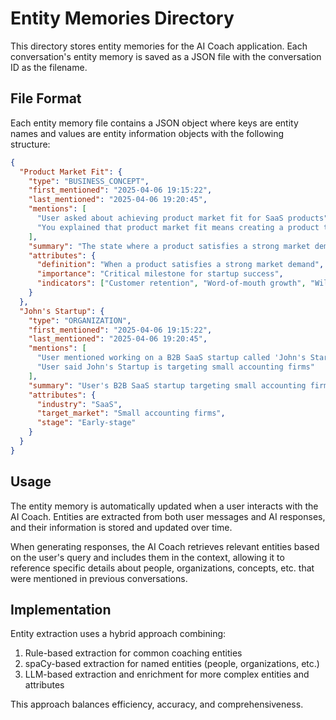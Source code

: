 # Entity Memories Directory

This directory stores entity memories for the AI Coach application. Each conversation's entity memory is saved as a JSON file with the conversation ID as the filename.

## File Format

Each entity memory file contains a JSON object where keys are entity names and values are entity information objects with the following structure:

```json
{
  "Product Market Fit": {
    "type": "BUSINESS_CONCEPT",
    "first_mentioned": "2025-04-06 19:15:22",
    "last_mentioned": "2025-04-06 19:20:45",
    "mentions": [
      "User asked about achieving product market fit for SaaS products",
      "You explained that product market fit means creating a product that satisfies a strong market demand"
    ],
    "summary": "The state where a product satisfies a strong market demand; critical for startup success",
    "attributes": {
      "definition": "When a product satisfies a strong market demand",
      "importance": "Critical milestone for startup success",
      "indicators": ["Customer retention", "Word-of-mouth growth", "Willing to pay"]
    }
  },
  "John's Startup": {
    "type": "ORGANIZATION",
    "first_mentioned": "2025-04-06 19:15:22",
    "last_mentioned": "2025-04-06 19:20:45",
    "mentions": [
      "User mentioned working on a B2B SaaS startup called 'John's Startup'",
      "User said John's Startup is targeting small accounting firms"
    ],
    "summary": "User's B2B SaaS startup targeting small accounting firms",
    "attributes": {
      "industry": "SaaS",
      "target_market": "Small accounting firms",
      "stage": "Early-stage"
    }
  }
}
```

## Usage

The entity memory is automatically updated when a user interacts with the AI Coach. Entities are extracted from both user messages and AI responses, and their information is stored and updated over time.

When generating responses, the AI Coach retrieves relevant entities based on the user's query and includes them in the context, allowing it to reference specific details about people, organizations, concepts, etc. that were mentioned in previous conversations.

## Implementation

Entity extraction uses a hybrid approach combining:

1. Rule-based extraction for common coaching entities
2. spaCy-based extraction for named entities (people, organizations, etc.)
3. LLM-based extraction and enrichment for more complex entities and attributes

This approach balances efficiency, accuracy, and comprehensiveness.
